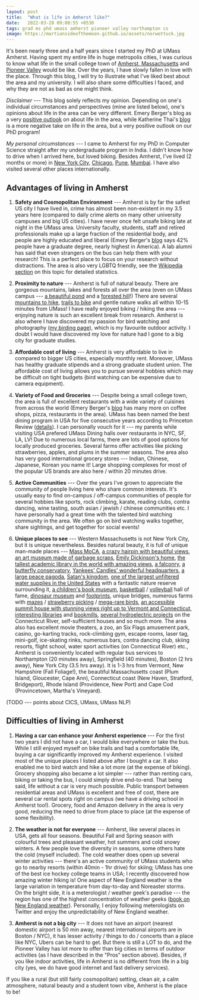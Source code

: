 ```yaml
---
layout: post
title:  "What is life in Amherst like?"
date:   2022-03-28 09:00:55 +0530
tags: grad ms phd umass amherst pioneer valley northampton cs
image: https://martiansideofthemoon.github.io/assets/norwottuck.jpg
---
```


It's been nearly three and a half years since I started my PhD at UMass Amherst. Having spent my entire life in huge metropolis cities, I was curious to know what life in the small college town of [Amherst, Massachusetts](https://en.wikipedia.org/wiki/Amherst,_Massachusetts) and [Pioneer Valley](https://en.wikipedia.org/wiki/Pioneer_Valley) would be like. Over the years, I have slowly fallen in love with the place. Through this blog, I will try to illustrate what I've liked best about the area and my university. I will also share some difficulties I faced, and why they are not as bad as one might think.

*Disclaimer* --- This blog solely reflects my opinion. Depending on one's individual circumstances and perspectives (mine are listed below), one's opinions about life in the area can be very different. Emery Berger's blog as a very [positive outlook](https://emeryberger.com/why-umass-rocks/) on about life in the area, while Katherine Thai's [blog](https://katherinethai.github.io/blog/i-hate-western-mass.html) is a more negative take on life in the area, but a very positive outlook on our PhD program!

*My personal circumstances* --- I came to Amherst for my PhD in Computer Science straight after my undergraduate program in India. I didn't know how to drive when I arrived here, but loved biking. Besides Amherst, I've lived (2 months or more) in [New York City](https://en.wikipedia.org/wiki/New_York_City), [Chicago](https://en.wikipedia.org/wiki/Chicago), [Pune](https://en.wikipedia.org/wiki/Pune), [Mumbai](https://en.wikipedia.org/wiki/Mumbai). I have also visited several other places internationally.

## Advantages of living in Amherst

1. **Safety and Cosmopolitan Environment** --- Amherst is by far the safest US city I have lived in, crime has almost been non-existent in my 3.5 years here (compared to daily crime alerts on many other university campuses and big US cities). I have never once felt unsafe biking late at night in the UMass area. University faculty, students, staff and retired professionals make up a large fraction of the residential body, and people are highly educated and liberal (Emery Berger's [blog](https://emeryberger.com/why-umass-rocks) says 42% people have a graduate degree, nearly highest in America). A lab alumni has said that even strangers on the bus can help them with your research! This is a perfect place to focus on your research without distractions. The area is also very LGBTQ friendly, see the [Wikipedia section](https://en.wikipedia.org/wiki/Pioneer_Valley#Large_LGBT_population) on this topic for detailed statistics.

2. **Proximity to nature** --- Amherst is full of natural beauty. There are gorgeous mountains, lakes and forests all over the area (even on UMass campus --- [a beautiful pond](https://en.wikipedia.org/wiki/Campus_Pond_(Amherst,_Massachusetts)) and a [forested hill](https://www.trailforks.com/region/orchard-hill--umass-trails/)!) There are several [mountains to hike](https://www.alltrails.com/us/massachusetts/amherst), [trails to bike](https://fntrails.org/trail-information/trail-maps/) and gentle nature walks all within 10-15 minutes from UMass! I have really enjoyed biking / hiking the area --- enjoying nature is such an excellent break from research. Amherst is also where I have discovered my passion for bird watching and photography ([my birding page](https://martiansideofthemoon.github.io/birding)), which is my favourite outdoor activity. I doubt I would have discovered my love for nature had I gone to a big city for graduate studies.

3. **Affordable cost of living** --- Amherst is very affordable to live in compared to bigger US cities, especially monthly rent. Moreover, UMass has healthy graduate stipends and a strong graduate student union. The affordable cost of living allows you to pursue several hobbies which may be difficult on tight budgets (bird watching can be expensive due to camera equipment).

4. **Variety of Food and Groceries** --- Despite being a small college town, the area is full of excellent restaurants with a wide variety of cuisines from across the world (Emery Berger's [blog](https://emeryberger.com/why-umass-rocks/) has many more on coffee shops, pizza, restaurants in the area). UMass has been named the best dining program in USA for five consecutive years according to Princeton Review ([details](https://www.umass.edu/news/article/umass-amherst-named-inaugural-great-campus-food-list-princeton-review)). I can personally vouch for it --- my parents while visiting USA prefered UMass Dining halls over restaurants in NYC, SF, LA, LV! Due to numerous local farms, there are lots of good options for locally produced groceries. Several farms offer activities like picking strawberries, apples, and plums in the summer seasons. The area also has very good international grocery stores --- Indian, Chinese, Japanese, Korean you name it! Large shopping complexes for most of the popular US brands are also here / within 20 minutes drive.

5. **Active Communities** --- Over the years I've grown to appreciate the community of people living here who share common interests. It's usually easy to find on-campus / off-campus communities of people for several hobbies like sports, rock climbing, karate, reading clubs, contra dancing, wine tasting, south asian / jewish / chinese communities etc. I have personally had a great time with the talented bird watching community in the area. We often go on bird watching walks together, share sightings, and get together for social events!

6. **Unique places to see** --- Western Massachusetts is not New York City, but it is unique nevertheless. Besides natural beauty, it is full of unique man-made places --- [Mass MoCA](https://massmoca.org), [a crazy hairpin with beautiful views](https://www.berkshirehighguide.com/the-berkshires/art-and-culture/overlook/hairpin-turn-route-2), [an art museum made of garbage scraps](https://threesisterssanctuary.com/), [Emily Dickinson's home](https://www.emilydickinsonmuseum.org/), [the tallest academic library in the world with amazing views](https://en.wikipedia.org/wiki/W._E._B._Du_Bois_Library), [a falconry](https://www.newenglandfalconry.com/), [a butterfly conservatory](https://magicwings.com/), [Yankees' Candles' wonderful headquarters](https://en.wikipedia.org/wiki/Yankee_Candle), [a large peace pagoda](https://newenglandpeacepagoda.org), [Satan's kingdom](https://en.wikipedia.org/wiki/Satans_Kingdom,_Massachusetts), [one of the largest unfiltered water supplies in the United States](https://www.mass.gov/locations/quabbin-reservoir) with a fantastic nature reserve surrounding it, [a children's book museum](https://www.carlemuseum.org/), [basketball](https://www.hoophall.com) / [volleyball](https://www.volleyhall.org) hall of fame, [dinosaur museum](https://www.amherst.edu/museums/naturalhistory) and [footprints](https://thetrustees.org/place/dinosaur-footprints/), unique bridges, numerous farms with [mazes](https://mikesmaze.com) / [strawberry picking](https://www.yelp.com/search?find_desc=strawberry+picking&find_loc=Amherst%2C+MA) / [mega-rare birds](https://quabbinbirdingandbeyond.blogspot.com/2021/05/wilsons-phalaropes-in-east-meadows.html), [an accessible summit house with stunning views right up to Vermont and Connecticut](https://en.wikipedia.org/wiki/Mount_Holyoke), [interesting libraries](https://www.yiddishbookcenter.org/) and [bookmills](https://maq.ujw.mybluehost.me/), [several hydroelectric projects](https://en.wikipedia.org/wiki/Turners_Falls_Canal) on the Connecticut River, self-sufficient houses and so much more. The area also has excellent movie theaters, a zoo, an Six Flags amusement park, casino, go-karting tracks, rock-climbing gym, escape rooms, laser tag, mini-golf, ice-skating rinks, numerous bars, contra dancing club, skiing resorts, flight school, water sport activities (on Connecticut River) etc., Amherst is conveniently located with regular bus services to Northampton (20 minutes away), Springfield (40 minutes), Boston (2 hrs away), New York City (3.5 hrs away). It is 1-3 hrs from Vermont, New Hampshire (Fall Foliage!), the beautiful Massachusetts coast (Plum Island, Gloucester, Cape Ann), Connecticut coast (New Haven, Stratford, Bridgeport), Rhode Island (Providence, New Port) and Cape Cod (Provincetown, Martha's Vineyard).

(TODO --- points about CICS, UMass, UMass NLP)

## Difficulties of living in Amherst

1. **Having a car can enhance your Amherst experience** --- For the first two years I did not have a car, I would bike everywhere or take the bus. While I still enjoyed myself on bike trails and had a comfortable life, buying a car significantly improved my Amherst experience. I visited most of the unique places I listed above after I bought a car. It also enabled me to bird watch and hike a lot more (at the expense of biking). Grocery shopping also became a lot simpler --- rather than renting cars, biking or taking the bus, I could simply drive end-to-end. That being said, life without a car is very much possible. Public transport between residential areas and UMass is excellent and free of cost, there are several car rental spots right on campus (we have a driving school in Amherst too!). Grocery, food and Amazon delivery in the area is very good, reducing the need to drive from place to place (at the expense of some flexibility).

2. **The weather is not for everyone** --- Amherst, like several places in USA, gets all four seasons. Beautiful Fall and Spring season with colourful trees and pleasant weather, hot summers and cold snowy winters. A few people love the diversity in seasons, some others hate the cold (myself included). The cold weather does open up several winter activities --- there's an active community of UMass students who go to nearby resorts (within 40min - 1hr drive) for skiing; UMass has one of the best ice hockey college teams in USA; I recently discovered how amazing winter hiking is! One aspect of New England weather is the large variation in temperature from day-to-day and Noreaster storms. On the bright side, it is a meterologist / weather geek's paradise --- the region has one of the highest concentration of weather geeks ([book on New England weather](https://www.amazon.com/Mighty-Storms-New-England-Hurricanes/dp/1493043501)). Personally, I enjoy following meterologists on Twitter and enjoy the unpredictability of New England weather.

3. **Amherst is not a big city** --- It does not have an airport (nearest domestic airport is 50 min away, nearest international airports are in Boston / NYC), it has lesser activity / things to do / concerts than a place like NYC, Ubers can be hard to get. But there is still a LOT to do, and the Pioneer Valley has lot more to offer than big cities in terms of outdoor activities (as I have described in the "Pros" section above). Besides, if you like indoor activities, life in Amherst is no different from life in a big city (yes, we do have good internet and fast delivery services).

If you like a rural (but still fairly cosmopolitan) setting, clean air, a calm atmosphere, natural beauty and a student town vibe, Amherst is the place to be!